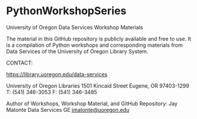 # PythonWorkshopSeries
University of Oregon Data Services Workshop Materials

The material in this GitHub repository is publicly available and free to use. It is a compilation of Python workshops and corresponding materials from Data Services of the University of Oregon Library System.

CONTACT:

https://library.uoregon.edu/data-services

University of Oregon Libraries
1501 Kincaid Street Eugene, OR
97403-1299
T: (541) 346-3053
F: (541) 346-3485


Author of Workshops, Workshop Material, and GitHub Repository:
Jay Matonte
Data Services GE
jmatonte@uoregon.edu
